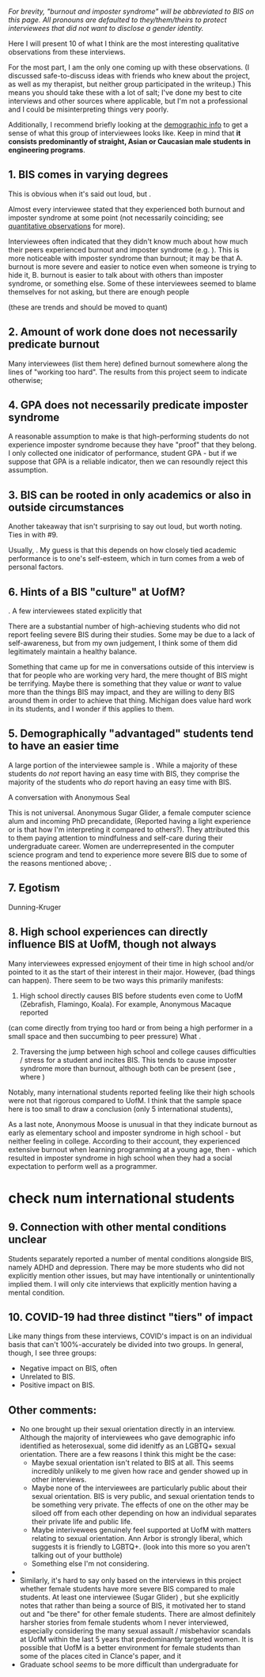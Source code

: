 *For brevity, "burnout and imposter syndrome" will be abbreviated to BIS on this page.* 
*All pronouns are defaulted to they/them/theirs to protect interviewees that did not want to disclose a gender identity.*

Here I will present 10 of what I think are the most interesting qualitative observations from these interviews. 

For the most part, I am the only one coming up with these observations. (I discussed safe-to-discuss ideas with friends who knew about the project, as well as my therapist, but neither group participated in the writeup.) This means you should take these with a lot of salt; I've done my best to cite interviews and other sources where applicable, but I'm not a professional and I could be misinterpreting things very poorly.

Additionally, I recommend briefly looking at the [demographic info](/observations_demographic_quantitative) to get a sense of what this group of interviewees looks like. Keep in mind that **it consists predominantly of straight, Asian or Caucasian male students in engineering programs**.  

## 1. BIS comes in varying degrees

This is obvious when it's said out loud, but .

Almost every interviewee stated that they experienced both burnout and imposter syndrome at some point (not necessarily coinciding; see [quantitative observations](/observations_demographic_quantitative) for more).



Interviewees often indicated that they didn't know much about how much their peers experienced burnout and imposter syndrome (e.g. ). This is more noticeable with imposter syndrome than burnout; it may be that A. burnout is more severe and easier to notice even when someone is trying to hide it, B. burnout is easier to talk about with others than imposter syndrome, or something else. Some of these interviewees seemed to blame themselves for not asking, but there are enough people 


(these are trends and should be moved to quant)
## 2. Amount of work done does not necessarily predicate burnout

Many interviewees (list them here) defined burnout somewhere along the lines of "working too hard". The results from this project seem to indicate otherwise; 

## 4. GPA does not necessarily predicate imposter syndrome

A reasonable assumption to make is that high-performing students do not experience imposter syndrome because they have "proof" that they belong. I only collected one inidicator of performance, student GPA - but if we suppose that GPA is a reliable indicator, then we can resoundly reject this assumption.


## 3. BIS can be rooted in only academics or also in outside circumstances

Another takeaway that isn't surprising to say out loud, but worth noting. Ties in with #9. 

Usually, . My guess is that this depends on how closely tied academic performance is to one's self-esteem, which in turn comes from a web of personal factors.

## 6. Hints of a BIS "culture" at UofM?

. A few interviewees stated explicitly that 

There are a substantial number of high-achieving students who did not report feeling severe BIS during their studies. Some may be due to a lack of self-awareness, but from my own judgement, I think some of them did legitimately maintain a healthy balance.

Something that came up for me in conversations outside of this interview is that for people who are working very hard, the mere thought of BIS might be terrifying. Maybe there is something that they value or *want* to value more than the things BIS may impact, and they are willing to deny BIS around them in order to achieve that thing. Michigan does value hard work in its students, and I wonder if this applies to them.

## 5. Demographically "advantaged" students tend to have an easier time

A large portion of the interviewee sample is . While a majority of these students do *not* report having an easy time with BIS, they comprise the majority of the students who *do* report having an easy time with BIS. 

A conversation with Anonymous Seal 

This is not universal. Anonymous Sugar Glider, a female computer science alum and incoming PhD precandidate, (Reported having a light experience or is that how I'm interpreting it compared to others?). They attributed this to them paying attention to mindfulness and self-care during their undergraduate career. Women are underrepresented in the computer science program and tend to experience more severe BIS due to some of the reasons mentioned above; .


## 7. Egotism

Dunning-Kruger

## 8. High school experiences can directly influence BIS at UofM, though not always

Many interviewees expressed enjoyment of their time in high school and/or pointed to it as the start of their interest in their major. However, (bad things can happen). There seem to be two ways this primarily manifests:

1. High school directly causes BIS before students even come to UofM (Zebrafish, Flamingo, Koala). For example, Anonymous Macaque reported 

(can come directly from trying too hard or from being a high performer in a small space and then succumbing to peer pressure)
What .

2. Traversing the jump between high school and college causes difficulties / stress for a student and incites BIS. This tends to cause imposter syndrome more than burnout, although both can be present (see , where )

Notably, many international students reported feeling like their high schools were not that rigorous compared to UofM. I think that the sample space here is too small to draw a conclusion (only 5 international students), 

As a last note, Anonymous Moose is unusual in that they indicate burnout as early as elementary school and imposter syndrome in high school - but neither feeling in college. According to their account, they experienced extensive burnout when learning programming at a young age, then  - which resulted in imposter syndrome in high school when they had a social expectation to perform well as a programmer. 

# check num international students

## 9. Connection with other mental conditions unclear

Students separately reported a number of mental conditions alongside BIS, namely ADHD and depression. There may be more students who did not explicitly mention other issues, but may have intentionally or unintentionally implied them. I will only cite interviews that explicitly mention having a mental condition. 

## 10. COVID-19 had three distinct "tiers" of impact

Like many things from these interviews, COVID's impact is on an individual basis that can't 100%-accurately be divided into two groups. In general, though, I see three groups:

- Negative impact on BIS, often 
- Unrelated to BIS. 
- Positive impact on BIS. 

## Other comments:

- No one brought up their sexual orientation directly in an interview. Although the majority of interviewees who gave demographic info identified as heterosexual, some did idenitfy as an LGBTQ+ sexual orientation. There are a few reasons I think this might be the case:  
    - Maybe sexual orientation isn't related to BIS at all. This seems incredibly unlikely to me given how race and gender showed up in other interviews.
    - Maybe none of the interviewees are particularly public about their sexual orientation. BIS is very public, and sexual orientation tends to be something very private. The effects of one on the other may be siloed off from each other depending on how an individual separates their private life and public life.
    - Maybe interivewees genuinely feel supported at UofM with matters relating to sexual orientation. Ann Arbor is strongly liberal, which suggests it is friendly to LGBTQ+. (look into this more so you aren't talking out of your butthole) 
    - Something else I'm not considering.
- 
- Similarly, it's hard to say only based on the interviews in this project whether female students have more severe BIS compared to male students. At least one interviewee (Sugar Glider) , but she explicitly notes that rather than being a source of BIS, it motivated her to stand out and "be there" for other female students. There are almost definitely harsher stories from female students whom I never interviewed, especially considering the many sexual assault / misbehavior scandals at UofM within the last 5 years that predominantly targeted women. It is possible that UofM is a better environment for female students than some of the places cited in Clance's paper, and it  
- Graduate school *seems* to be more difficult than undergraduate for
